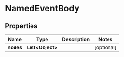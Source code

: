 
# NamedEventBody

## Properties
Name | Type | Description | Notes
------------ | ------------- | ------------- | -------------
**nodes** | **List&lt;Object&gt;** |  |  [optional]



